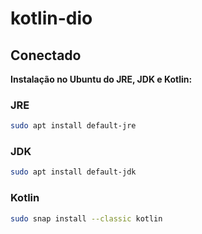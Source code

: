 # kotlin-dio
## Conectado

**Instalação no Ubuntu do JRE, JDK e Kotlin:**
### JRE
```sh 
sudo apt install default-jre
```
### JDK
```sh 
sudo apt install default-jdk
```
### Kotlin
```sh 
sudo snap install --classic kotlin
```